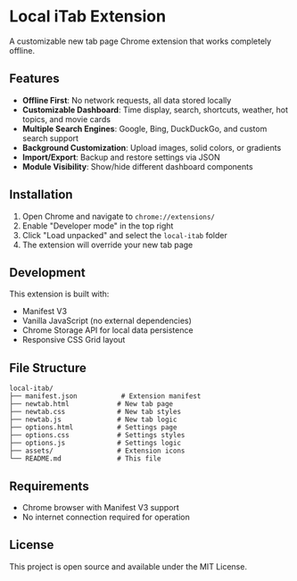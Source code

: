 # Local iTab Extension

A customizable new tab page Chrome extension that works completely offline.

## Features

- **Offline First**: No network requests, all data stored locally
- **Customizable Dashboard**: Time display, search, shortcuts, weather, hot topics, and movie cards
- **Multiple Search Engines**: Google, Bing, DuckDuckGo, and custom search support
- **Background Customization**: Upload images, solid colors, or gradients
- **Import/Export**: Backup and restore settings via JSON
- **Module Visibility**: Show/hide different dashboard components

## Installation

1. Open Chrome and navigate to `chrome://extensions/`
2. Enable "Developer mode" in the top right
3. Click "Load unpacked" and select the `local-itab` folder
4. The extension will override your new tab page

## Development

This extension is built with:
- Manifest V3
- Vanilla JavaScript (no external dependencies)
- Chrome Storage API for local data persistence
- Responsive CSS Grid layout

## File Structure

```
local-itab/
├── manifest.json           # Extension manifest
├── newtab.html            # New tab page
├── newtab.css             # New tab styles
├── newtab.js              # New tab logic
├── options.html           # Settings page
├── options.css            # Settings styles
├── options.js             # Settings logic
├── assets/                # Extension icons
└── README.md              # This file
```

## Requirements

- Chrome browser with Manifest V3 support
- No internet connection required for operation

## License

This project is open source and available under the MIT License.